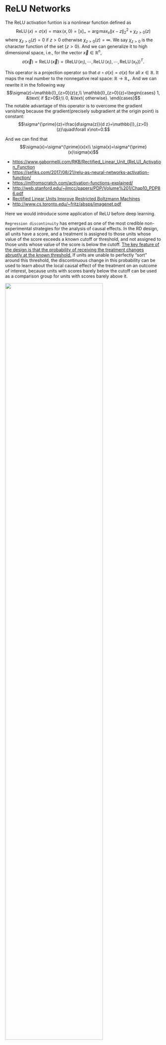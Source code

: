 # ReLU Networks

The ReLU activation funtion is a nonlinear function defined as 
$$\operatorname{ReLU}(x)=\sigma(x)=\max(x,0)=[x]_{+}=\arg\max_{x}\|x-z\|_2^2+\chi_{z>0}(z)$$
where $\chi_{z>0}(z)=0$ if $z>0$ otherwise $\chi_{z>0}(z)=\infty$. We say $\chi_{z>0}$ is the character function of the set $\{z>0\}$.
And we can generalize it to high dimensional space, i.e., for the vector $\vec{x}\in\mathbb{R}^n$,
$$\sigma(\vec{x})=\operatorname{ReLU}(\vec{x})=(\operatorname{ReLU}(x_1),\cdots, \operatorname{ReLU}(x_i),\cdots, \operatorname{ReLU}(x_n))^T.$$

This operator is a projection operator so that $\sigma\circ\sigma(x)=\sigma(x)$ for all $x\in\mathbb{R}$.
It maps the real number to the nonnegative real space: $\mathbb{R}\to\mathbb{R}_{+}$.
And we can rewrite it in the following way
$$\sigma(z)=\mathbb{I}_{z>0}(z)z,\\
\mathbb{I}_{z>0}(z)=\begin{cases}
     1, &\text{ if $z>0$};\\
     0,  &\text{ otherwise}.
\end{cases}$$
The notable advantage of this operator is to overcome the gradient vanishing because the gradient(precisely subgradient at the origin point) is constant:
$$\sigma^{\prime}(z)=\frac{d\sigma(z)}{d z}=\mathbb{I}_{z>0}(z)\quad\forall x\not=0.$$

And we can find that 
$$\sigma(x)=\sigma^{\prime}(x)x\\
\sigma(x)=\sigma^{\prime}(x)\sigma(x)$$


- https://www.gabormelli.com/RKB/Rectified_Linear_Unit_(ReLU)_Activation_Function
- https://sefiks.com/2017/08/21/relu-as-neural-networks-activation-function/
- https://mlfromscratch.com/activation-functions-explained/
- http://web.stanford.edu/~jlmcc/papers/PDP/Volume%201/Chap10_PDP86.pdf
- [Rectified Linear Units Improve Restricted Boltzmann Machines](http://www.cs.toronto.edu/~fritz/absps/reluICML.pdf)
- http://www.cs.toronto.edu/~fritz/absps/imagenet.pdf

Here we would introduce some application of ReLU before deep learning.

`Regression discontinuity`  has emerged as one of the most credible
non-experimental strategies for the analysis of causal effects. 
In the RD design, all units have a score, and a treatment is assigned to those units whose value of the score exceeds a known cutoff or threshold, 
and not assigned to those units whose value of the score is below the cutoff. 
[The key feature of the design is that the probability of receiving the treatment changes abruptly at the known threshold.](https://cattaneo.princeton.edu/books/Cattaneo-Idrobo-Titiunik_2019_CUP-Vol1.pdf)
If units are unable to perfectly “sort” around this threshold, the discontinuous change 
in this probability can be used to learn about the local causal effect of the treatment on an outcome of interest, 
because units with scores barely below the cutoff can be used as a comparison group for units with scores barely above it.

<img src="https://statmodeling.stat.columbia.edu/wp-content/uploads/2020/01/Screen-Shot-2020-01-24-at-10.46.35-PM.png" width="79%"/>

- https://statmodeling.stat.columbia.edu/2020/07/02/no-i-dont-believe-that-claim-based-on-regression-discontinuity-analysis-that/
- https://erikgahner.dk/2020/a-response-to-andrew-gelman/
- https://cattaneo.princeton.edu/books/Cattaneo-Idrobo-Titiunik_2019_CUP-Vol1.pdf
- https://cran.r-project.org/web/packages/lm.br/vignettes/lm.br.pdf
- https://www.mdrc.org/sites/default/files/RDD%20Guide_Full%20rev%202016_0.pdf
- https://pdfs.semanticscholar.org/0ebb/29615b1569e9ee219f536c9ad64ae5fce36d.pdf
- https://www.tandfonline.com/doi/abs/10.1080/19345747.2011.578707
- https://www.waterlog.info/segreg.htm
- [Matching, Regression Discontinuity, Difference in Differences](https://ideas.repec.org/b/oxp/obooks/9780190258740.html)
- [Dummy-Variable Regression](https://www.sagepub.com/sites/default/files/upm-binaries/21120_Chapter_7.pdf)


`Multivariate Adaptive Regression Splines (MARS)` is a method for flexible modelling of high dimensional data. 
The model takes the form of an expansion in product spline basis functions, 
where the number of basis functions as well as the parameters associated with each one (product degree and knot locations) are automatically determined by the data. 
This procedure is motivated by recursive partitioning (e.g. CART) and shares its ability to capture high order interactions. 
However, it has more power and flexibility to model relationships that are nearly additive or involve interactions in at most a few variables, and produces continuous models with continuous derivatives. 
[In addition, the model can be represented in a form that separately identifies the additive contributions and those associated with different multivariable interactions.](https://pubmed.ncbi.nlm.nih.gov/8548103/)



- https://publichealth.yale.edu/c2s2/software/masal/
- https://pubmed.ncbi.nlm.nih.gov/8548103/
- http://www.stat.yale.edu/~arb4/publications_files/DiscussionMultivariateAdaptiveRegressionSplines.pdf
- https://projecteuclid.org/euclid.aos/1176347963



Those pieces come together into a learning function $F(x, v)$ with weights $x$
that capture information from the training data $v$-to prepare for use with new test data.
Here are important steps in creating that function $F$ :
|Order| Component| Meaning|
|-----|----------|----|
1 |Key operation| Composition $F = F_a ( F_2 ( F_1 ( x, v)))$
2 |Key rule| Chain rule for $x$-derivatives of $F$
3 |Key algorithm| Stochastic gradient descent to find the best weights $x$
4 |Key subroutine | Backpropagation to execute the chain rule
5 |Key nonlinearity| $ReLU(y) = max(y, 0) =\text{ramp function}$

$$\fbox{The learning function $F$ is continuous and piecewise linear in $v$.}$$

- http://math.mit.edu/~gs/learningfromdata/
- http://math.mit.edu/~gs/learningfromdata/siam.pdf

The ReLU networks take the ReLU layers as its components:
$$\sigma(W_ih_i), h_i=\sigma(W_{i-1}h_{i-1})\quad\forall 1\leq i\leq L$$
where $h_0$ is the raw input $x$ and $W_i$ is linear operator.

* (1) When $x\in\mathbb{R}$, it is simple: $W_i\in\mathbb{R}$.
* (2) When $x\in\mathbb{R}^n\quad \forall n\geq 2$, $W_i\in\mathbb{R}^{m\times n}$ so $W_ih_i$ is matrix-vector multiplication.
It is a piecewise linear function no matter how large the layer number $L$ is.
And $\sigma(W_Lh_L)=W_{x}x$ where $W_{x}$ is a matrix determined by the raw input $h_0(x)$. 
* (3) When $x\in\mathbb{R}^{m\times n}\quad \forall n\geq,m\geq 2$  such as in ConvNet, $W_ih_i$ is the result of the convolution operator and $W_i$ is the convolution kernel (filter).



<img src="https://www.bayeswatch.com/assets/ginn/images/sweep.gif" />

- https://wwwhome.ewi.utwente.nl/~schmidtaj/
- https://smartech.gatech.edu/handle/1853/60957
- [Nonparametric regression using deep neural networks with ReLU activation function](https://arxiv.org/pdf/1708.06633v2.pdf)
- [Some statistical theory for deep neural networks](http://pwp.gatech.edu/fdl-2018/wp-content/uploads/sites/841/2018/10/presentation-schmidt-hieber-a-j.pdf)
- [Statistical guarantees for deep ReLU networks](https://cmsa.fas.harvard.edu/wp-content/uploads/2018/06/SchmidtHieberPresentation.pdf)
- [A Geometric Interpretation of Neural Networks](https://blog.demofox.org/2017/02/07/a-geometric-interpretation-of-neural-networks/)
- [A comparison of deep networks with ReLU activation function and linear spline-type methods](https://arxiv.org/abs/1804.02253)


**ReLU Networks Approximation and Expression Ability**

We can use the ReLU function to approximate an indictor function:
$$\sigma(x)-\sigma(x-\frac{1}{a})=\begin{cases}
     0, &\text{if $x\leq 0$;}\\
     x, &\text{if $0< x\leq \frac{1}{a}$;}\\
     \frac{1}{a}, &\text{otherwise}.
\end{cases}$$ 

- [Optimal Approximation with Sparse Deep Neural Networks](http://spars2017.lx.it.pt/index_files/PlenarySlides/Kutyniok_SPARS2017.pdf)
- [Provable approximation properties for deep neural networks](https://arxiv.org/abs/1509.07385v3)
- http://www.spartan-itn.eu/#0
- [Shearlets: Multiscale Analysis for Multivariate Data](https://www.springer.com/gp/book/9780817683153)


And we can use it to generate more functions such as
$t(x) := \sigma(x) − \sigma(x − 1) − \sigma(x − 2) + \sigma(x − 3)$.

*  Every continuous function can be approximated up to an
error of $\varepsilon > 0$ with a neural network with a single hidden layer and with $O(N)$ neurons.
* We can leads to appropriate shearlet generator with neural networks.
* Deep neural networks are optimal for the approximation of piecewise
smooth functions on manifolds.
* For certain topologies, the standard backpropagation algorithm generates a deep neural network which provides those optimal approximation rates; interestingly even yielding $\alpha$-shearlet-like functions.


- http://www.math.tu-berlin.de/%E2%88%BCkutyniok
- [Nonlinear Approximation and (Deep) ReLU Networks](https://www.math.tamu.edu/~rdevore/publications/170.pdf)
- https://www2.isye.gatech.edu/~tzhao80/
- [New Error Bounds for Deep ReLU Networks Using Sparse Grids](https://epubs.siam.org/doi/abs/10.1137/18M1189336)
- [Deep ReLU network approximation of functions on a manifold](https://deepai.org/publication/deep-relu-network-approximation-of-functions-on-a-manifold)
- [Explaining Nonparametric Regression on Low Dimensional Manifolds using Deep Neural Networks](https://mlatgt.blog/2019/11/08/explaining-optimal-nonparametric-regression-on-low-dimensional-manifolds-using-deep-neural-networks/)
- [Universal Function Approximation by Deep Neural Nets with Bounded Width and ReLU Activations](https://arxiv.org/abs/1708.02691)
- https://www.stat.uchicago.edu/~lekheng/work/reprints.html
- [A Note On The Expressive Power Of Deep ReLU Networks In High-Dimensional Space](https://www.researchgate.net/publication/328981502_A_Note_On_The_Expressive_Power_Of_Deep_ReLU_Networks_In_High-Dimensional_Space)
- [How degenerate is the parametrization of neural networks with the ReLU activation function?](https://arxiv.org/abs/1905.09803)
- [On the Expressive Power of Deep Neural Networks](https://www.cl.cam.ac.uk/~ey204/teaching/ACS/R244_2017_2018/presentation/S7/ThomasB_DNN.pdf)
- [Optimal approximation of piecewise smooth functions using deep ReLU neural networks](https://arxiv.org/pdf/1709.05289.pdf)
- [Optimal approximation of continuous functions by very deep ReLU networks](https://arxiv.org/pdf/1802.03620.pdf)
- https://www.mins.ee.ethz.ch/people/show/boelcskei
- https://mat.univie.ac.at/~grohs/

Here we show that a deep convolutional neural network (CNN) is universal, meaning that it can be used to approximate any continuous function to an arbitrary accuracy 
when the depth of the neural network is large enough. This answers an open question in learning theory.
[Our quantitative estimate, given tightly in terms of the number of free parameters to be computed, verifies the efficiency of deep CNNs in dealing with large dimensional data. Our study also demonstrates the role of convolutions in deep CNNs.](https://www.cityu.edu.hk/rcms/pdf/XDZhou/dxZhou2020a.pdf)

- https://www.cityu.edu.hk/rcms/DXZhou.htm
- [Universality of deep convolutional neural networks](https://www.cityu.edu.hk/rcms/pdf/XDZhou/dxZhou2020a.pdf)
- [Deep Distributed Convolutional Neural Networks: Universality](https://www.cityu.edu.hk/rcms/pdf/XDZhou/dxZhou2018b.pdf)

*****
- [Deep Learning using Rectified Linear Units (ReLU)](https://arxiv.org/pdf/1803.08375.pdf)
- [Deep Sparse Rectifier Neural Networks](http://proceedings.mlr.press/v15/glorot11a/glorot11a.pdf)
- [Provable Robustness of ReLU networks via Maximization of Linear Regions](https://github.com/max-andr/provable-robustness-max-linear-regions)
- https://deepai.org/publication/dying-relu-and-initialization-theory-and-numerical-examples
- http://www.columbia.edu/cu/neurotheory/Larry/SalinasPNAS96.pdf
- http://www.cs.toronto.edu/~ranzato/publications/zeiler_icassp13.pdf
- https://www.math.tamu.edu/~bhanin/
- https://link.springer.com/article/10.1007%2Fs10462-019-09752-1
- https://www.microsoft.com/en-us/research/people/wche/publications/
- https://www.math.uci.edu/~jxin/RVSCGD_2020.pdf
- https://chulheey.mit.edu/
- http://aisociety.kr/KJMLW2019/slides/suzuki.pdf
- https://deepai.org/publication/ginn-geometric-illustration-of-neural-networks
- [Reverse-Engineering Deep ReLU Networks](https://arxiv.org/abs/1910.00744)
- https://www.stat.uchicago.edu/~lekheng/work/tropical.pdf
- https://deepai.org/profile/jeffrey-pennington
- https://deepai.org/publication/the-emergence-of-spectral-universality-in-deep-networks
- https://github.com/fwcore/mean-field-theory-deep-learning
- https://www.zhihu.com/question/360303367
- https://www.bayeswatch.com/2018/09/17/GINN/


**Convergence**

- https://github.com/facebookresearch/luckmatters
- [Luck Matters: Understanding Training Dynamics of Deep ReLU Networks](https://arxiv.org/abs/1905.13405)
- [G-SGD: Optimizing ReLU Neural Networks in its Positively Scale-Invariant Space](https://www.microsoft.com/en-us/research/publication/g-sgd-optimizing-relu-neural-networks-in-its-positively-scale-invariant-space/)
- [A Convergence Theory for Deep Learning via Over-Parameterization](https://www.microsoft.com/en-us/research/publication/a-convergence-theory-for-deep-learning-via-over-parameterization/)
- https://arxiv.org/abs/1703.00560
- http://www.yuandong-tian.com/Yuandong_TheoreticalFramework_48x36.pdf
- https://arxiv.org/abs/1809.10829
- https://arxiv.org/abs/1705.09886
- https://arxiv.org/abs/2002.04763
- https://arxiv.org/abs/1909.13458
- https://arxiv.org/pdf/1903.12384.pdf
- http://www.yuandong-tian.com/
- http://people.csail.mit.edu/shubhendu/
- https://openreview.net/pdf?id=Hk85q85ee
- https://ieeexplore.ieee.org/document/8671751
- https://arxiv.org/pdf/1906.00904.pdf



**Generalization of Deep ReLU Networks**

> Recently, path norm was proposed as a new capacity measure for neural networks with Rectified Linear Unit (ReLU) activation function, which takes the rescaling-invariant property of ReLU into account. 
It has been shown that the generalization error bound in terms of the path norm explains the empirical generalization behaviors of the ReLU neural networks better than that of other capacity measures. 
Moreover, optimization algorithms which take path norm as the regularization term to the loss function, like Path-SGD, have been shown to achieve better generalization performance. 
However, the path norm counts the values of all paths, and hence the capacity measure based on path norm could be improperly influenced by the dependency among different paths. 
It is also known that each path of a ReLU network can be represented by a small group of linearly independent basis paths with multiplication and division operation, 
which indicates that the generalization behavior of the network only depends on only a few basis paths. Motivated by this, we propose a new norm
Basis-path Norm based on a group of linearly independent paths to measure the capacity of neural networks more accurately. 
We establish a generalization error bound based on this basis path norm, and show it explains the generalization behaviors of ReLU networks more accurately than previous capacity measures via extensive experiments. 
In addition, we develop optimization algorithms which minimize the empirical risk regularized by the basis-path norm. 
[Our experiments on benchmark datasets](https://www.microsoft.com/en-us/research/uploads/prod/2019/01/1575-zheng-bpnorm.pdf) demonstrate that the proposed regularization method achieves clearly better performance on the
test set than the previous regularization approaches.

- [Capacity Control of ReLU Neural Networks by Basis-path Norm](https://www.microsoft.com/en-us/research/publication/capacity-control-of-relu-neural-networks-by-basis-path-norm/)

[We will show how, in the regime of deep learning, the characterization of generalization becomes different from the conventional way, and propose alternative ways to approach it. Moving from theory to more practical perspectives, we will show two different applications of deep learning. One is originated from a real world problem of automatic geophysical feature detection from seismic recordings to help oil & gas exploration; the other is motivated from a computational neuroscientific modeling and studying of human auditory system. More specifically, we will show how deep learning could be adapted to play nicely with the unique structures associated with the problems from different domains. Lastly, we move to the computer system design perspective, and present our efforts in building better deep learning systems to allow efficient and flexible computation in both academic and industrial worlds.](https://dspace.mit.edu/handle/1721.1/115643)

- https://dblp.uni-trier.de/pers/z/Zhang:Chiyuan.html
- [Deep learning and structured data](https://dspace.mit.edu/handle/1721.1/115643)
- https://www.paperswithcode.com/paper/why-relu-networks-yield-high-confidence
- https://arxiv.org/pdf/1910.08581.pdf
- https://intra.ece.ucr.edu/~oymak/asilomar19.pdf
- https://arxiv.org/pdf/1911.12360.pdf
- https://www.dtc.umn.edu/s/resources/spincom8526.pdf


**Finite Element** 

- https://www.sam.math.ethz.ch/sam_reports/reports_final/reports2020/2020-02_fp.pdf
- https://www.sam.math.ethz.ch/sam_reports/reports_final/reports2019/2019-07.pdf
- https://arxiv.org/abs/1807.03973
- http://www.personal.psu.edu/juh380/
- http://multigrid.org/index.php?id=117
